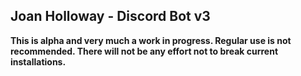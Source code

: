 ## Joan Holloway - Discord Bot v3

**This is alpha and very much a work in progress. Regular use is not recommended.
There will not be any effort not to break current installations.**